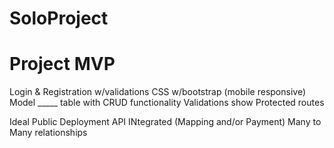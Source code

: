 # SoloProject

# Project MVP 
Login & Registration w/validations
CSS w/bootstrap (mobile responsive)
Model _____ table with CRUD functionality
Validations show 
Protected routes

Ideal 
Public Deployment
API INtegrated (Mapping and/or Payment)
Many to Many relationships
